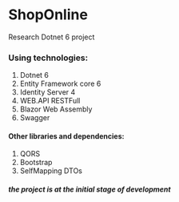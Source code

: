 # ShopOnline
Research Dotnet 6 project

### Using technologies:
1. Dotnet 6
2. Entity Framework core 6
3. Identity Server 4
4. WEB.API RESTFull
5. Blazor Web Assembly
6. Swagger

#### Other libraries and dependencies:
1. QORS
2. Bootstrap
3. SelfMapping DTOs

##### the project is at the initial stage of development
